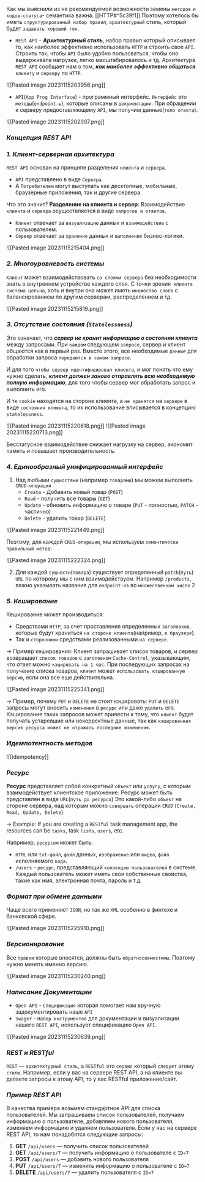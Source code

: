 
Как мы выяснили из не рекомендуемой возможности замены `методов` и `кодов-статуса`- семантика важна. [[HTTP#^5c39f1]] 
Поэтому хотелось бы иметь `структурированный набор правил`, `архитектурный` стиль, который будет `задавать хороший тон`. 

- `REST API` - **_Архитектурный стиль_**, набор правил который описывает то, как наиболее эффективно использовать `HTTP` и строить свое `API`. Строить так, чтобы `API` было удобно пользоваться, чтобы оно выдерживала нагрузки, легко масштабировалось и тд. 
   Архитектура `REST API` сообщает нам о том, **_как наиболее эффективно общаться_** `клиенту` и `серверу` по `HTTP`.

![[Pasted image 20231115203956.png]]

- `API`(`App Prog Interface`) - программный интерфейс. 
`Интерфейс` это `методы`(`endpoint-ы`), которые описаны в `документации`. 
При обращении к серверу предоставляющему `API`, мы получим данные(`тело ответа`).

![[Pasted image 20231115202907.png]]

### _Концепция REST API_

### _1. Клиент-серверная архитектура_

`REST API` основан на принципе разделения `клиента` и `сервера`. 
- `API` представлено в виде `Cервера`.
- А `Потребителем` могут выступать как десктопные, мобильные, браузерные приложения, так и другие сервера. 

Что это значит? 
**Разделение на клиента и сервер**: Взаимодействие `клиента` и `сервера` осуществляется в виде `запросов и ответов`. 
- `Клиент` отвечает за `визуализацию` данных и `взаимодействие` с пользователем.
- `Сервер` отвечает за `хранение` данных и `выполнение` бизнес-логики.

![[Pasted image 20231115215404.png]]

### _2. Многоуровневость системы_

`Клиент` может взаимодействовать `со слоями сервера` без необходимости знать о внутреннем устройстве каждого слоя. 
С точки зрения` клиента система цельна`, хоть и внутри она может иметь `множество слоев` с балансированием по другим серверам, распределением и тд.

![[Pasted image 20231115215819.png]]

### _3. Отсутствие состояния (`Statelessness`)_

Это означает, что **_сервер не хранит информацию о состоянии клиента_** между запросами. 
При `каждом` следующем `запросе`, сервер и клиент общаются как в первый раз. 
Вместо этого, все необходимые `данные` для обработки запроса `передаются в самом запросе`.

И для того `чтобы сервер идентифицировал клиента`, и мог понять что ему нужно сделать, **_клиент должен заново отправлять всю необходимую полную информацию_**, для того чтобы сервер мог обработать запрос и выполнить его.

И тк `cookie` находятся на стороне клиента, а `не хранятся` на `сервере` в виде `состояния клиента`, то их использование вписывается в концепцию `statelessness`.

![[Pasted image 20231115220618.png]]
![[Pasted image 20231115220713.png]]

Беcстатусное взаимодействие снижает нагрузку на сервер, экономит память и повышает производительность.

### _4. Единообразный унифицированный интерфейс_

1. Над любыми `сущностями` (например `товарами`) мы можем выполнять `CRUD-операции`
   - `Create` - Добавить новый товар (`POST`)
   - `Read` - получить все товары (`GET`)
   - `Update` - обновить информацию о товаре (`PUT` - полностью, `PATCH` - частично)
   - `Delete` - удалить товар (`DELETE`)

![[Pasted image 20231115221449.png]]

Поэтому, для каждой `CRUD-операции`, мы используем `семантически правильный метод`:

![[Pasted image 20231115222324.png]]

2. Для каждой `сущности`(`товара`) существует определенный `patch`(`путь`) `URL` по которому мы с ним взаимодействуем. Например `/products`, важно указывать названия для `endpoint-ов` во `множественном числе`
2
### _5. Кеширование_

Кеширование может производиться:
- Средствами `HTTP`, за счет проставления определенных `заголовков`, которые будут храниться `на стороне клиента`(например, `в браузере`).
- Так и `сторонними` средствами реализованными `на сервере`.

-> Пример кеширования: 
Клиент запрашивает список товаров, и сервер возвращает `список товаров` с `заголовком` `Cache-Control`, указывающим, что ответ можно `кэшировать на 1 час`. При последующих запросах на получение списка товаров, `клиент` может `использовать кэшированную версию`, если она все еще действительна.

![[Pasted image 20231115225341.png]]

-> Пример, почему `PUT` и `DELETE` не стоит кэшировать:
`PUT` и `DELETE` запросы могут вносить `изменения` в `ресурс` или даже `удалить` его. Кэширование таких запросов может привести к тому, что `клиент` будет получать устаревшие или некорректные данные, так как `кэшированная версия ресурса может не отражать последние изменения`.

### _Идемпотентность методов_

![[idempotency]]

### _Ресурс_

**Ресурс** представляет собой конкретный `объект` или `услугу`, с которым взаимодействует клиентское приложение. Ресурс может быть представлен в виде `URL`(`путь до ресурса`)
Это какой-либо `объект` на стороне сервера, над которым можно `совершать` операции `CRUD`
(`Create, Read, Update, Delete`).

-> Example: If you are creating a `RESTful` task management app, the resources can be `tasks`, task `lists`, `users`, etc.


Например, `ресурсом` может быть:
- `HTML` или `txt-файл`, `файл` данных, `изображение` или `видео`, `файл` исполняемого `кода`.
- `/users` - `ресурс`, представляющий `коллекцию пользователей` в системе. Каждый пользователь может иметь свои собственные свойства, такие как имя, электронная почта, пароль и т.д.

### _Формат при обмене данными_

Чаще всего применяют `JSON`, но так же `XML` особенно в финтехе и банковской сфере.

![[Pasted image 20231115225910.png]]

### _Версионирование_

Все `правки` которые вносятся, должны быть `обратносовместимы`.  Поэтому нужно менять именно версию.

![[Pasted image 20231115230240.png]]

### _Написание Документации_

- `Open API` - `Спецификация` которая помогает нам вручную задокументировать наше `API`
- `Swager` - `Набор инструментов` для документации и визуализации нашего `REST API`, использует спецификацию `Open API`.

![[Pasted image 20231115230639.png]]

### _REST и RESTful_

`REST` — `архитектурный стиль`, а `RESTful` это `сервис` который `следует` этому `стилю`. 
Например, если у вас на сервере REST API, а на клиенте вы делаете запросы к этому API, то у вас RESTful приложение/сайт.

### _Пример REST API_

В качества примера возьмем стандартное API для списка пользователей. Мы запрашиваем список пользователей, получаем информацию о пользователе, добавляем нового пользователя, изменяем информацию и удаляем пользователя. Если у нас на сервере REST API, то нам понадобятся следующие запросы:

1. **GET** `/api/users` — получить список пользователей
2. **GET** `/api/users/7` — получить информацию о пользователе с `ID=7`
3. **POST** `/api/users` — добавить нового пользователя
4. **PUT** `/api/users/7` — изменить информацию о пользователе с `ID=7`
5. **DELETE** `/api/users/7` — удалить пользователя с `ID=7`
